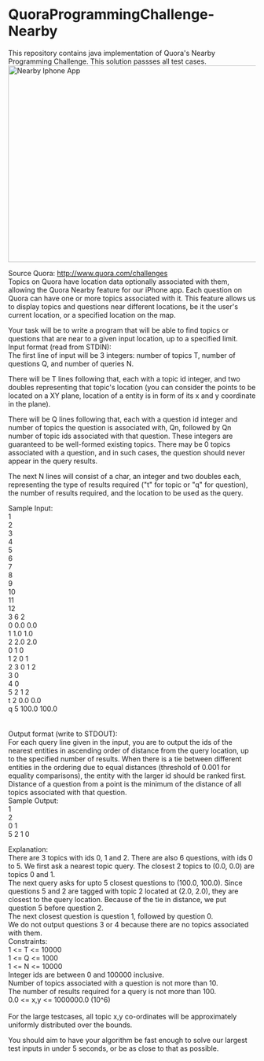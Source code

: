 QuoraProgrammingChallenge-Nearby
================================

This repository contains java implementation of Quora's Nearby Programming Challenge.
This solution passses all test cases.
<img src="http://qph.is.quoracdn.net/main-qimg-bcbf9b09df39c9d643b50c5c43bcae0c" alt="Nearby Iphone App" height="400" width="530">

Source Quora: http://www.quora.com/challenges <br>
Topics on Quora have location data optionally associated with them, allowing the Quora Nearby feature for our iPhone app. Each question on Quora can have one or more topics associated with it. This feature allows us to display topics and questions near different locations, be it the user's current location, or a specified location on the map.

Your task will be to write a program that will be able to find topics or questions that are near to a given input location, up to a specified limit.
<br>
Input format (read from STDIN):<br>
The first line of input will be 3 integers: number of topics T, number of questions Q, and number of queries N.

There will be T lines following that, each with a topic id integer, and two doubles representing that topic's location (you can consider the points to be located on a XY plane, location of a entity is in form of its x and y coordinate in the plane).

There will be Q lines following that, each with a question id integer and number of topics the question is associated with, Qn, followed by Qn number of topic ids associated with that question. These integers are guaranteed to be well-formed existing topics.  There may be 0 topics associated with a question, and in such cases, the question should never appear in the query results.

The next N lines will consist of a char, an integer and two doubles each, representing the type of results required ("t" for topic or "q" for question), the number of results required, and the location to be used as the query.

Sample Input: <br>
 1 <br>
 2 <br>
 3 <br>
 4 <br>
 5 <br>
 6 <br>
 7 <br>
 8 <br>
 9 <br>
10 <br>
11 <br>
12 <br>
3 6 2 <br>
0 0.0 0.0 <br>
1 1.0 1.0 <br>
2 2.0 2.0 <br>
0 1 0 <br>
1 2 0 1 <br>
2 3 0 1 2 <br>
3 0 <br>
4 0 <br>
5 2 1 2 <br>
t 2 0.0 0.0 <br>
q 5 100.0 100.0 <br>
 <br>
 <br>
Output format (write to STDOUT): <br>
For each query line given in the input, you are to output the ids of the nearest entities in ascending order of distance from the query location, up to the specified number of results.  When there is a tie between different entities in the ordering due to equal distances (threshold of 0.001 for equality comparisons), the entity with the larger id should be ranked first.
 <br>
Distance of a question from a point is the minimum of the distance of all topics associated with that question.
 <br>
Sample Output: <br>
1 <br>
2 <br>
0 1 <br>
5 2 1 0 <br>


Explanation: <br>
There are 3 topics with ids 0, 1 and 2. There are also 6 questions, with ids 0 to 5. We first ask a nearest topic query. 
The closest 2 topics to (0.0, 0.0) are topics 0 and 1. <br>
The next query asks for upto 5 closest questions to (100.0, 100.0). Since questions 5 and 2 are tagged with topic 2 located at (2.0, 2.0), they are closest to the query location.
Because of the tie in distance, we put question 5 before question 2. <br>
The next closest question is question 1, followed by question 0. <br>
We do not output questions 3 or 4 because there are no topics associated with them.
 <br>
Constraints: <br>
1 <= T <= 10000 <br>
1 <= Q <= 1000 <br>
1 <= N <= 10000 <br>
Integer ids are between 0 and 100000 inclusive. <br>
Number of topics associated with a question is not more than 10. <br>
The number of results required for a query is not more than 100. <br>
0.0 <= x,y <= 1000000.0 (10^6) <br>
 <br>
For the large testcases, all topic x,y co-ordinates will be approximately uniformly distributed over the bounds. <br>

You should aim to have your algorithm be fast enough to solve our largest test inputs in under 5 seconds, or be as close to that as possible.
